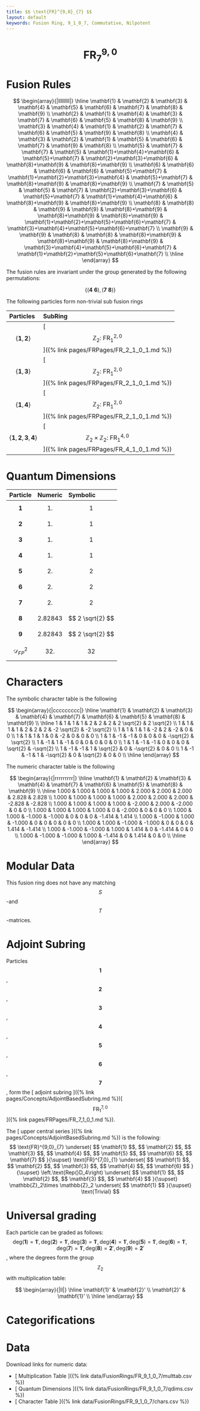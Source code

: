 ```yaml
---
title: $$ \text{FR}^{9,0}_{7} $$
layout: default
keywords: Fusion Ring, 9_1_0_7, Commutative, Nilpotent
---
```

# $$ \text{FR}^{9,0}_{7} $$


# Fusion Rules

$$
\begin{array}{|lllllllll|}
\hline
 \mathbf{1} & \mathbf{2} & \mathbf{3} & \mathbf{4} & \mathbf{5} & \mathbf{6} & \mathbf{7} & \mathbf{8} & \mathbf{9} \\
 \mathbf{2} & \mathbf{1} & \mathbf{4} & \mathbf{3} & \mathbf{7} & \mathbf{6} & \mathbf{5} & \mathbf{8} & \mathbf{9} \\
 \mathbf{3} & \mathbf{4} & \mathbf{1} & \mathbf{2} & \mathbf{7} & \mathbf{6} & \mathbf{5} & \mathbf{9} & \mathbf{8} \\
 \mathbf{4} & \mathbf{3} & \mathbf{2} & \mathbf{1} & \mathbf{5} & \mathbf{6} & \mathbf{7} & \mathbf{9} & \mathbf{8} \\
 \mathbf{5} & \mathbf{7} & \mathbf{7} & \mathbf{5} & \mathbf{1}+\mathbf{4}+\mathbf{6} & \mathbf{5}+\mathbf{7} & \mathbf{2}+\mathbf{3}+\mathbf{6} & \mathbf{8}+\mathbf{9} & \mathbf{8}+\mathbf{9} \\
 \mathbf{6} & \mathbf{6} & \mathbf{6} & \mathbf{6} & \mathbf{5}+\mathbf{7} & \mathbf{1}+\mathbf{2}+\mathbf{3}+\mathbf{4} & \mathbf{5}+\mathbf{7} & \mathbf{8}+\mathbf{9} & \mathbf{8}+\mathbf{9} \\
 \mathbf{7} & \mathbf{5} & \mathbf{5} & \mathbf{7} & \mathbf{2}+\mathbf{3}+\mathbf{6} & \mathbf{5}+\mathbf{7} & \mathbf{1}+\mathbf{4}+\mathbf{6} & \mathbf{8}+\mathbf{9} & \mathbf{8}+\mathbf{9} \\
 \mathbf{8} & \mathbf{8} & \mathbf{9} & \mathbf{9} & \mathbf{8}+\mathbf{9} & \mathbf{8}+\mathbf{9} & \mathbf{8}+\mathbf{9} & \mathbf{1}+\mathbf{2}+\mathbf{5}+\mathbf{6}+\mathbf{7} & \mathbf{3}+\mathbf{4}+\mathbf{5}+\mathbf{6}+\mathbf{7} \\
 \mathbf{9} & \mathbf{9} & \mathbf{8} & \mathbf{8} & \mathbf{8}+\mathbf{9} & \mathbf{8}+\mathbf{9} & \mathbf{8}+\mathbf{9} & \mathbf{3}+\mathbf{4}+\mathbf{5}+\mathbf{6}+\mathbf{7} & \mathbf{1}+\mathbf{2}+\mathbf{5}+\mathbf{6}+\mathbf{7} \\
\hline
\end{array}
$$


The fusion rules are invariant under the group generated by the following permutations:

$$ \left\{(\mathbf{4} \ \mathbf{6}), (\mathbf{7} \ \mathbf{8})\right\} $$


The following particles form non-trivial sub fusion rings

| Particles | SubRing |
| :------ | :------ |
| $$ \{\mathbf{1},\mathbf{2}\} $$ | [ $$ \mathbb{Z}_2:\ \text{FR}^{2,0}_{1} $$ ]({% link pages/FRPages/FR_2_1_0_1.md %}) |
| $$ \{\mathbf{1},\mathbf{3}\} $$ | [ $$ \mathbb{Z}_2:\ \text{FR}^{2,0}_{1} $$ ]({% link pages/FRPages/FR_2_1_0_1.md %}) |
| $$ \{\mathbf{1},\mathbf{4}\} $$ | [ $$ \mathbb{Z}_2:\ \text{FR}^{2,0}_{1} $$ ]({% link pages/FRPages/FR_2_1_0_1.md %}) |
| $$ \{\mathbf{1},\mathbf{2},\mathbf{3},\mathbf{4}\} $$ | [ $$ \mathbb{Z}_2\times \mathbb{Z}_2:\ \text{FR}^{4,0}_{1} $$ ]({% link pages/FRPages/FR_4_1_0_1.md %}) |


# Quantum Dimensions

| Particle | Numeric | Symbolic |
| :------ | :------ | :------ |
| $$ \mathbf{1} $$ | $$ 1. $$ | $$ 1 $$ |
| $$ \mathbf{2} $$ | $$ 1. $$ | $$ 1 $$ |
| $$ \mathbf{3} $$ | $$ 1. $$ | $$ 1 $$ |
| $$ \mathbf{4} $$ | $$ 1. $$ | $$ 1 $$ |
| $$ \mathbf{5} $$ | $$ 2. $$ | $$ 2 $$ |
| $$ \mathbf{6} $$ | $$ 2. $$ | $$ 2 $$ |
| $$ \mathbf{7} $$ | $$ 2. $$ | $$ 2 $$ |
| $$ \mathbf{8} $$ | $$ 2.82843 $$ | $$ 2 \sqrt{2} $$ |
| $$ \mathbf{9} $$ | $$ 2.82843 $$ | $$ 2 \sqrt{2} $$ |
| $$ \mathcal{D}_{FP}^2 $$ | $$ 32. $$ | $$ 32 $$ |

# Characters

The symbolic character table is the following

$$
\begin{array}{|ccccccccc|}
\hline
 \mathbf{1} & \mathbf{2} & \mathbf{3} & \mathbf{4} & \mathbf{7} & \mathbf{6} & \mathbf{5} & \mathbf{8} & \mathbf{9} \\
\hline
 1 & 1 & 1 & 1 & 2 & 2 & 2 & 2 \sqrt{2} & 2 \sqrt{2} \\
 1 & 1 & 1 & 1 & 2 & 2 & 2 & -2 \sqrt{2} & -2 \sqrt{2} \\
 1 & 1 & 1 & 1 & -2 & 2 & -2 & 0 & 0 \\
 1 & 1 & 1 & 1 & 0 & -2 & 0 & 0 & 0 \\
 1 & 1 & -1 & -1 & 0 & 0 & 0 & -\sqrt{2} & \sqrt{2} \\
 1 & -1 & 1 & -1 & 0 & 0 & 0 & 0 & 0 \\
 1 & 1 & -1 & -1 & 0 & 0 & 0 & \sqrt{2} & -\sqrt{2} \\
 1 & -1 & -1 & 1 & \sqrt{2} & 0 & -\sqrt{2} & 0 & 0 \\
 1 & -1 & -1 & 1 & -\sqrt{2} & 0 & \sqrt{2} & 0 & 0 \\
\hline
\end{array}
$$

The numeric character table is the following

$$
\begin{array}{|rrrrrrrrr|}
\hline
 \mathbf{1} & \mathbf{2} & \mathbf{3} & \mathbf{4} & \mathbf{7} & \mathbf{6} & \mathbf{5} & \mathbf{8} & \mathbf{9} \\
\hline
 1.000 & 1.000 & 1.000 & 1.000 & 2.000 & 2.000 & 2.000 & 2.828 & 2.828 \\
 1.000 & 1.000 & 1.000 & 1.000 & 2.000 & 2.000 & 2.000 & -2.828 & -2.828 \\
 1.000 & 1.000 & 1.000 & 1.000 & -2.000 & 2.000 & -2.000 & 0 & 0 \\
 1.000 & 1.000 & 1.000 & 1.000 & 0 & -2.000 & 0 & 0 & 0 \\
 1.000 & 1.000 & -1.000 & -1.000 & 0 & 0 & 0 & -1.414 & 1.414 \\
 1.000 & -1.000 & 1.000 & -1.000 & 0 & 0 & 0 & 0 & 0 \\
 1.000 & 1.000 & -1.000 & -1.000 & 0 & 0 & 0 & 1.414 & -1.414 \\
 1.000 & -1.000 & -1.000 & 1.000 & 1.414 & 0 & -1.414 & 0 & 0 \\
 1.000 & -1.000 & -1.000 & 1.000 & -1.414 & 0 & 1.414 & 0 & 0 \\
\hline
\end{array}
$$

# Modular Data

This fusion ring does not have any matching $$ S $$-and $$ T $$-matrices.

# Adjoint Subring

Particles $$ \mathbf{1} $$, $$ \mathbf{2} $$, $$ \mathbf{3} $$, $$ \mathbf{4} $$, $$ \mathbf{5} $$, $$ \mathbf{6} $$, $$ \mathbf{7} $$, form the [ adjoint subring ]({% link pages/Concepts/AdjointBasedSubring.md %})[ $$ \text{FR}^{7,0}_{1} $$ ]({% link pages/FRPages/FR_7_1_0_1.md %}).

The [ upper central series ]({% link pages/Concepts/AdjointBasedSubring.md %}) is the following:
$$ \text{FR}^{9,0}_{7} \underset{ $$ \mathbf{1} $$, $$ \mathbf{2} $$, $$ \mathbf{3} $$, $$ \mathbf{4} $$, $$ \mathbf{5} $$, $$ \mathbf{6} $$, $$ \mathbf{7} $$ }{\supset}  \text{FR}^{7,0}_{1} \underset{ $$ \mathbf{1} $$, $$ \mathbf{2} $$, $$ \mathbf{3} $$, $$ \mathbf{4} $$, $$ \mathbf{6} $$ }{\supset}  \left.\text{Rep(}D_4\right) \underset{ $$ \mathbf{1} $$, $$ \mathbf{2} $$, $$ \mathbf{3} $$, $$ \mathbf{4} $$ }{\supset}  \mathbb{Z}_2\times \mathbb{Z}_2 \underset{ $$ \mathbf{1} $$ }{\supset}  \text{Trivial} $$

# Universal grading

Each particle can be graded as follows: $$ \text{deg}(\mathbf{1}) = \mathbf{1}', \text{deg}(\mathbf{2}) = \mathbf{1}', \text{deg}(\mathbf{3}) = \mathbf{1}', \text{deg}(\mathbf{4}) = \mathbf{1}', \text{deg}(\mathbf{5}) = \mathbf{1}', \text{deg}(\mathbf{6}) = \mathbf{1}', \text{deg}(\mathbf{7}) = \mathbf{1}', \text{deg}(\mathbf{8}) = \mathbf{2}', \text{deg}(\mathbf{9}) = \mathbf{2}' $$, where the degrees form the group $$ \mathbb{Z}_2 $$ with multiplication table:

$$
\begin{array}{|ll|}
\hline
 \mathbf{1}' & \mathbf{2}' \\
 \mathbf{2}' & \mathbf{1}' \\
\hline
\end{array}
$$

# Categorifications



# Data

Download links for numeric data:

* [ Multiplication Table ]({% link data/FusionRings/FR_9_1_0_7/multtab.csv %})
* [ Quantum Dimensions ]({% link data/FusionRings/FR_9_1_0_7/qdims.csv %})
* [ Character Table ]({% link data/FusionRings/FR_9_1_0_7/chars.csv %})